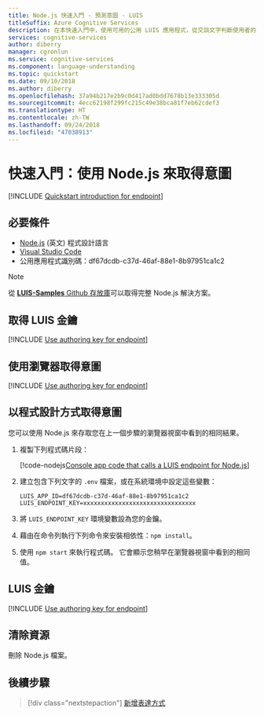 ```yaml
---
title: Node.js 快速入門 - 預測意圖 - LUIS
titleSuffix: Azure Cognitive Services
description: 在本快速入門中，使用可用的公用 LUIS 應用程式，從交談文字判斷使用者的意圖。 使用 Node.js，以文字形式將使用者的意圖傳送至公用應用程式的 HTTP 預測端點。 在端點，LUIS 會套用公用應用程式的模型來分析自然語言文字的意義、判斷整體意圖，並擷取與應用程式主體網域相關的資料。
services: cognitive-services
author: diberry
manager: cgronlun
ms.service: cognitive-services
ms.component: language-understanding
ms.topic: quickstart
ms.date: 09/10/2018
ms.author: diberry
ms.openlocfilehash: 37a94b217e2b9c0d417ad0bdd7678b13e333305d
ms.sourcegitcommit: 4ecc62198f299fc215c49e38bca81f7eb62cdef3
ms.translationtype: HT
ms.contentlocale: zh-TW
ms.lasthandoff: 09/24/2018
ms.locfileid: "47038913"
---
```

# <a name="quickstart-get-intent-using-nodejs"></a>快速入門：使用 Node.js 來取得意圖

[!INCLUDE [Quickstart introduction for endpoint](../../../includes/cognitive-services-luis-qs-endpoint-intro-para.md)]

<a name="create-luis-subscription-key"></a>

## <a name="prerequisites"></a>必要條件

* [Node.js](https://nodejs.org/) (英文) 程式設計語言 
* [Visual Studio Code](https://code.visualstudio.com/)
* 公用應用程式識別碼：df67dcdb-c37d-46af-88e1-8b97951ca1c2


> [!NOTE] 
> 從 [**LUIS-Samples** Github 存放庫](https://github.com/Microsoft/LUIS-Samples/blob/master/documentation-samples/quickstarts/analyze-text/node)可以取得完整 Node.js 解決方案。

## <a name="get-luis-key"></a>取得 LUIS 金鑰

[!INCLUDE [Use authoring key for endpoint](../../../includes/cognitive-services-luis-qs-endpoint-get-key-para.md)]

## <a name="get-intent-with-browser"></a>使用瀏覽器取得意圖

[!INCLUDE [Use authoring key for endpoint](../../../includes/cognitive-services-luis-qs-endpoint-browser-para.md)]

## <a name="get-intent-programmatically"></a>以程式設計方式取得意圖

您可以使用 Node.js 來存取您在上一個步驟的瀏覽器視窗中看到的相同結果。

1. 複製下列程式碼片段：

   [!code-nodejs[Console app code that calls a LUIS endpoint for Node.js](~/samples-luis/documentation-samples/quickstarts/analyze-text/node/call-endpoint.js)]

2. 建立包含下列文字的 `.env` 檔案，或在系統環境中設定這些變數：

    ```CMD
    LUIS_APP_ID=df67dcdb-c37d-46af-88e1-8b97951ca1c2
    LUIS_ENDPOINT_KEY=xxxxxxxxxxxxxxxxxxxxxxxxxxxxxxxx
    ```

3. 將 `LUIS_ENDPOINT_KEY` 環境變數設為您的金鑰。

4. 藉由在命令列執行下列命令來安裝相依性：`npm install`。

5. 使用 `npm start` 來執行程式碼。 它會顯示您稍早在瀏覽器視窗中看到的相同值。

## <a name="luis-keys"></a>LUIS 金鑰

[!INCLUDE [Use authoring key for endpoint](../../../includes/cognitive-services-luis-qs-endpoint-key-usage-para.md)]

## <a name="clean-up-resources"></a>清除資源

刪除 Node.js 檔案。

## <a name="next-steps"></a>後續步驟
> [!div class="nextstepaction"]
> [新增表達方式](luis-get-started-node-add-utterance.md)